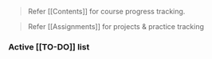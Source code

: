 
>Refer [[Contents]] for course progress tracking.

>Refer [[Assignments]] for projects & practice tracking

### Active [[TO-DO]] list 

